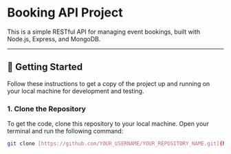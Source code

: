 # Booking API Project

This is a simple RESTful API for managing event bookings, built with Node.js, Express, and MongoDB.

---

## 🚀 Getting Started

Follow these instructions to get a copy of the project up and running on your local machine for development and testing.

### 1. Clone the Repository

To get the code, clone this repository to your local machine. Open your terminal and run the following command:

```bash
git clone [https://github.com/YOUR_USERNAME/YOUR_REPOSITORY_NAME.git](https://github.com/YOUR_USERNAME/YOUR_REPOSITORY_NAME.git)
 
